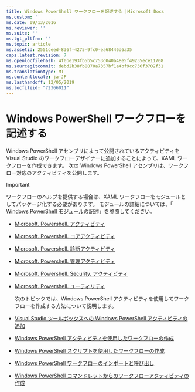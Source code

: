 ```yaml
---
title: Windows PowerShell ワークフローを記述する |Microsoft Docs
ms.custom: ''
ms.date: 09/13/2016
ms.reviewer: ''
ms.suite: ''
ms.tgt_pltfrm: ''
ms.topic: article
ms.assetid: 2551ceed-836f-4275-9fc0-ea68446d6a35
caps.latest.revision: 7
ms.openlocfilehash: 4f0be193fb5b5c753d040a48e5f49235ece11708
ms.sourcegitcommit: debd2b38fb8070a7357bf1a4bf9cc736f3702f31
ms.translationtype: MT
ms.contentlocale: ja-JP
ms.lasthandoff: 12/05/2019
ms.locfileid: "72366011"
---
```

# <a name="writing-a-windows-powershell-workflow"></a>Windows PowerShell ワークフローを記述する

Windows PowerShell アセンブリによって公開されているアクティビティを Visual Studio のワークフローデザイナーに追加することによって、XAML ワークフローを作成できます。 次の Windows PowerShell アセンブリは、ワークフロー対応のアクティビティを公開します。

> [!IMPORTANT]
> ワークフローのヘルプを提供する場合は、XAML ワークフローをモジュールとしてパッケージ化する必要があります。 モジュールの詳細については、「 [Windows PowerShell モジュールの記述](../module/writing-a-windows-powershell-module.md)」を参照してください。

- [Microsoft. Powershell. アクティビティ](/dotnet/api/Microsoft.PowerShell.Activities)

- [Microsoft. Powershell. コアアクティビティ](/dotnet/api/Microsoft.PowerShell.Core.Activities)

- [Microsoft. Powershell. 診断アクティビティ](/dotnet/api/Microsoft.PowerShell.Diagnostics.Activities)

- [Microsoft. Powershell. 管理アクティビティ](/dotnet/api/Microsoft.PowerShell.Management.Activities)

- [Microsoft. Powershell. Security. アクティビティ](/dotnet/api/Microsoft.PowerShell.Security.Activities)

- [Microsoft. Powershell. ユーティリティ](/dotnet/api/Microsoft.PowerShell.Utility.Activities)

  次のトピックでは、Windows PowerShell アクティビティを使用してワークフローを作成する方法について説明します。

- [Visual Studio ツールボックスへの Windows PowerShell アクティビティの追加](./adding-windows-powershell-activities-to-the-visual-studio-toolbox.md)

- [Windows PowerShell アクティビティを使用したワークフローの作成](./creating-a-workflow-with-windows-powershell-activities.md)

- [Windows PowerShell スクリプトを使用したワークフローの作成](./creating-a-workflow-by-using-a-windows-powershell-script.md)

- [Windows PowerShell ワークフローのインポートと呼び出し](./importing-and-invoking-a-windows-powershell-workflow.md)

- [Windows PowerShell コマンドレットからのワークフローアクティビティの作成](./creating-a-workflow-activity-from-a-windows-powershell-cmdlet.md)